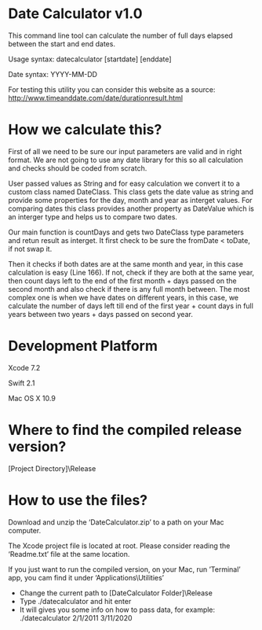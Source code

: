 Date Calculator v1.0 
====================

This command line tool can calculate the number of full days elapsed between the start and end dates.

Usage syntax:	datecalculator [startdate] [enddate]

Date syntax:	YYYY-MM-DD


For testing this utility you can consider this website as a source:
http://www.timeanddate.com/date/durationresult.html



How we calculate this?
======================
First of all we need to be sure our input parameters are valid and in right format.
We are not going to use any date library for this so all calculation and checks should be coded from scratch.

User passed values as String and for easy calculation we convert it to a custom class named DateClass.
This class gets the date value as string and provide some properties for the day, month and year as interget values.
For comparing dates this class provides another property as DateValue which is an interger type and helps us to compare two dates.

Our main function is countDays and gets two DateClass type parameters and retun result as interget.
It first check to be sure the fromDate < toDate, if not swap it.

Then it checks if both dates are at the same month and year, in this case calculation is easy (Line 166).
If not, check if they are both at the same year, then count days left to the end of the first month + days passed on the second month and also check if there is any full month between.
The most complex one is when we have dates on different years, in this case, we calculate the number of days left till end of the first year + count days in full years between two years + days passed on second year.



Development Platform
====================
Xcode 7.2

Swift 2.1

Mac OS X 10.9



Where to find the compiled release version?
===========================================
[Project Directory]\Release


How to use the files?
=====================
Download and unzip the ‘DateCalculator.zip’ to a path on your Mac computer.

The Xcode project file is located at root.
Please consider reading the ‘Readme.txt’ file at the same location.

If you just want to run the compiled version, on your Mac, run ’Terminal’ app, you cam find it under ‘Applications\Utilities’
- Change the current path to [DateCalculator Folder]\Release
- Type ./datecalculator and hit enter
- It will gives you some info on how to pass data, for example:
./datecalculator 2/1/2011 3/11/2020
